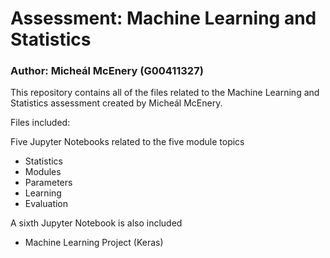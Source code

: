# Assessment: Machine Learning and Statistics
### Author: Micheál McEnery (G00411327)

This repository contains all of the files related to the Machine Learning and Statistics assessment created by Micheál McEnery.

Files included:

Five Jupyter Notebooks related to the five module topics
- Statistics
- Modules
- Parameters
- Learning
- Evaluation

A sixth Jupyter Notebook is also included
- Machine Learning Project (Keras)